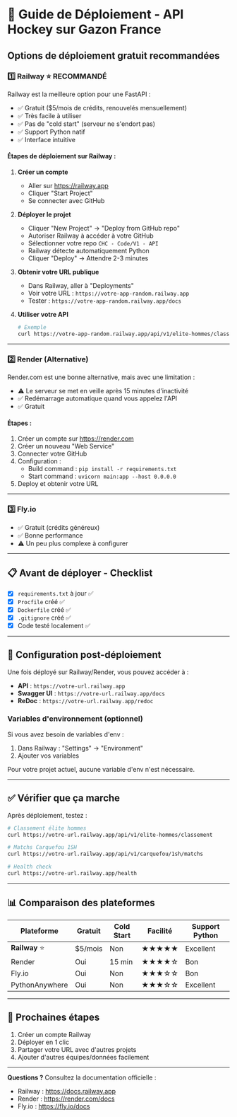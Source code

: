 # 🚀 Guide de Déploiement - API Hockey sur Gazon France

## Options de déploiement gratuit recommandées

### 1️⃣ **Railway** ⭐ RECOMMANDÉ

Railway est la meilleure option pour une FastAPI :
- ✅ Gratuit ($5/mois de crédits, renouvelés mensuellement)
- ✅ Très facile à utiliser
- ✅ Pas de "cold start" (serveur ne s'endort pas)
- ✅ Support Python natif
- ✅ Interface intuitive

#### Étapes de déploiement sur Railway :

1. **Créer un compte**
   - Aller sur https://railway.app
   - Cliquer "Start Project"
   - Se connecter avec GitHub

2. **Déployer le projet**
   - Cliquer "New Project" → "Deploy from GitHub repo"
   - Autoriser Railway à accéder à votre GitHub
   - Sélectionner votre repo `CHC - Code/V1 - API`
   - Railway détecte automatiquement Python
   - Cliquer "Deploy" → Attendre 2-3 minutes

3. **Obtenir votre URL publique**
   - Dans Railway, aller à "Deployments"
   - Voir votre URL : `https://votre-app-random.railway.app`
   - Tester : `https://votre-app-random.railway.app/docs`

4. **Utiliser votre API**
   ```bash
   # Exemple
   curl https://votre-app-random.railway.app/api/v1/elite-hommes/classement
   ```

---

### 2️⃣ **Render** (Alternative)

Render.com est une bonne alternative, mais avec une limitation :

- ⚠️ Le serveur se met en veille après 15 minutes d'inactivité
- ✅ Redémarrage automatique quand vous appelez l'API
- ✅ Gratuit

#### Étapes :
1. Créer un compte sur https://render.com
2. Créer un nouveau "Web Service"
3. Connecter votre GitHub
4. Configuration :
   - Build command : `pip install -r requirements.txt`
   - Start command : `uvicorn main:app --host 0.0.0.0`
5. Deploy et obtenir votre URL

---

### 3️⃣ **Fly.io**

- ✅ Gratuit (crédits généreux)
- ✅ Bonne performance
- ⚠️ Un peu plus complexe à configurer

---

## 📋 Avant de déployer - Checklist

- [x] `requirements.txt` à jour ✅
- [x] `Procfile` créé ✅
- [x] `Dockerfile` créé ✅
- [x] `.gitignore` créé ✅
- [x] Code testé localement ✅

---

## 🔧 Configuration post-déploiement

Une fois déployé sur Railway/Render, vous pouvez accéder à :

- **API** : `https://votre-url.railway.app`
- **Swagger UI** : `https://votre-url.railway.app/docs`
- **ReDoc** : `https://votre-url.railway.app/redoc`

### Variables d'environnement (optionnel)

Si vous avez besoin de variables d'env :

1. Dans Railway : "Settings" → "Environment"
2. Ajouter vos variables

Pour votre projet actuel, aucune variable d'env n'est nécessaire.

---

## ✅ Vérifier que ça marche

Après déploiement, testez :

```bash
# Classement élite hommes
curl https://votre-url.railway.app/api/v1/elite-hommes/classement

# Matchs Carquefou 1SH
curl https://votre-url.railway.app/api/v1/carquefou/1sh/matchs

# Health check
curl https://votre-url.railway.app/health
```

---

## 📊 Comparaison des plateformes

| Plateforme | Gratuit | Cold Start | Facilité | Support Python |
|-----------|--------|-----------|---------|----------------|
| **Railway** ⭐ | $5/mois | Non | ★★★★★ | Excellent |
| Render | Oui | 15 min | ★★★★☆ | Bon |
| Fly.io | Oui | Non | ★★★☆☆ | Bon |
| PythonAnywhere | Oui | Non | ★★★☆☆ | Excellent |

---

## 🎯 Prochaines étapes

1. Créer un compte Railway
2. Déployer en 1 clic
3. Partager votre URL avec d'autres projets
4. Ajouter d'autres équipes/données facilement

---

**Questions ?** Consultez la documentation officielle :
- Railway : https://docs.railway.app
- Render : https://render.com/docs
- Fly.io : https://fly.io/docs
